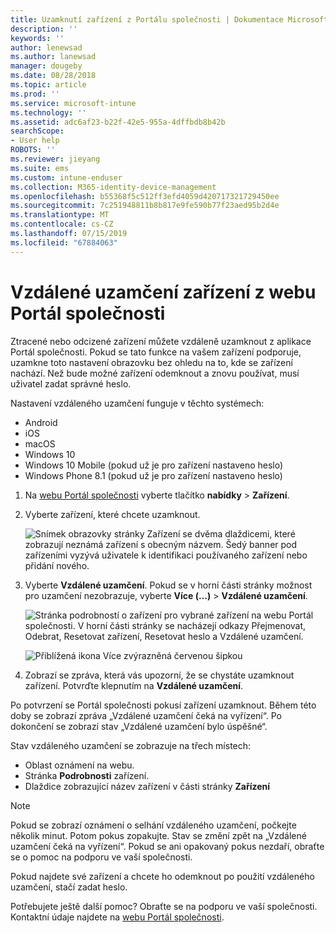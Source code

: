 ```yaml
---
title: Uzamknutí zařízení z Portálu společnosti | Dokumentace Microsoftu
description: ''
keywords: ''
author: lenewsad
ms.author: lanewsad
manager: dougeby
ms.date: 08/28/2018
ms.topic: article
ms.prod: ''
ms.service: microsoft-intune
ms.technology: ''
ms.assetid: adc6af23-b22f-42e5-955a-4dffbdb8b42b
searchScope:
- User help
ROBOTS: ''
ms.reviewer: jieyang
ms.suite: ems
ms.custom: intune-enduser
ms.collection: M365-identity-device-management
ms.openlocfilehash: b55368f5c512ff3efd4059d420717321729450ee
ms.sourcegitcommit: 7c251948811b8b817e9fe590b77f23aed95b2d4e
ms.translationtype: MT
ms.contentlocale: cs-CZ
ms.lasthandoff: 07/15/2019
ms.locfileid: "67884063"
---
```

# <a name="remotely-lock-your-device-from-the-company-portal-website"></a>Vzdálené uzamčení zařízení z webu Portál společnosti

Ztracené nebo odcizené zařízení můžete vzdáleně uzamknout z aplikace Portál společnosti. Pokud se tato funkce na vašem zařízení podporuje, uzamkne toto nastavení obrazovku bez ohledu na to, kde se zařízení nachází. Než bude možné zařízení odemknout a znovu používat, musí uživatel zadat správné heslo.   

Nastavení vzdáleného uzamčení funguje v těchto systémech:

* Android
* iOS
* macOS
* Windows 10
* Windows 10 Mobile (pokud už je pro zařízení nastaveno heslo)
* Windows Phone 8.1 (pokud už je pro zařízení nastaveno heslo)  

1. Na [webu Portál společnosti](https://portal.manage.microsoft.com) vyberte tlačítko __nabídky__ > __Zařízení__.  

2. Vyberte zařízení, které chcete uzamknout.  

    ![Snímek obrazovky stránky Zařízení se dvěma dlaždicemi, které zobrazují neznámá zařízení s obecným názvem. Šedý banner pod zařízeními vyzývá uživatele k identifikaci používaného zařízení nebo přidání nového.](./media/rename-reset-device-step2-1808.png) 

3. Vyberte **Vzdálené uzamčení**. Pokud se v horní části stránky možnost pro uzamčení nezobrazuje, vyberte **Více (…)**  > **Vzdálené uzamčení**.  

   ![Stránka podrobností o zařízení pro vybrané zařízení na webu Portál společnosti. V horní části stránky se nacházejí odkazy Přejmenovat, Odebrat, Resetovat zařízení, Resetovat heslo a Vzdálené uzamčení. ](./media/rename-reset-device-1808.png) 

    ![Přiblížená ikona Více zvýrazněná červenou šipkou](./media/rename-reset-device-step3-more-1808.png)    

4. Zobrazí se zpráva, která vás upozorní, že se chystáte uzamknout zařízení. Potvrďte klepnutím na **Vzdálené uzamčení**.

Po potvrzení se Portál společnosti pokusí zařízení uzamknout. Během této doby se zobrazí zpráva „Vzdálené uzamčení čeká na vyřízení“. Po dokončení se zobrazí stav „Vzdálené uzamčení bylo úspěšné“.  

Stav vzdáleného uzamčení se zobrazuje na třech místech:

* Oblast oznámení na webu.
* Stránka **Podrobnosti** zařízení.
* Dlaždice zobrazující název zařízení v části stránky **Zařízení**  

> [!Note]
> Pokud se zobrazí oznámení o selhání vzdáleného uzamčení, počkejte několik minut. Potom pokus zopakujte. Stav se změní zpět na „Vzdálené uzamčení čeká na vyřízení“. Pokud se ani opakovaný pokus nezdaří, obraťte se o pomoc na podporu ve vaší společnosti.

Pokud najdete své zařízení a chcete ho odemknout po použití vzdáleného uzamčení, stačí zadat heslo.  

Potřebujete ještě další pomoc? Obraťte se na podporu ve vaší společnosti. Kontaktní údaje najdete na [webu Portál společnosti](https://go.microsoft.com/fwlink/?linkid=2010980).
